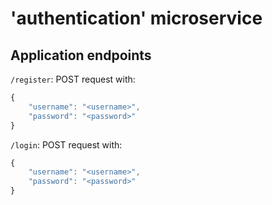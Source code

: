 # 'authentication' microservice

## Application endpoints
`/register`: POST request with:  
```javascript
{
    "username": "<username>",
    "password": "<password>"
}
```
`/login`: POST request with:  
```javascript
{
    "username": "<username>",
    "password": "<password>"
}
```
